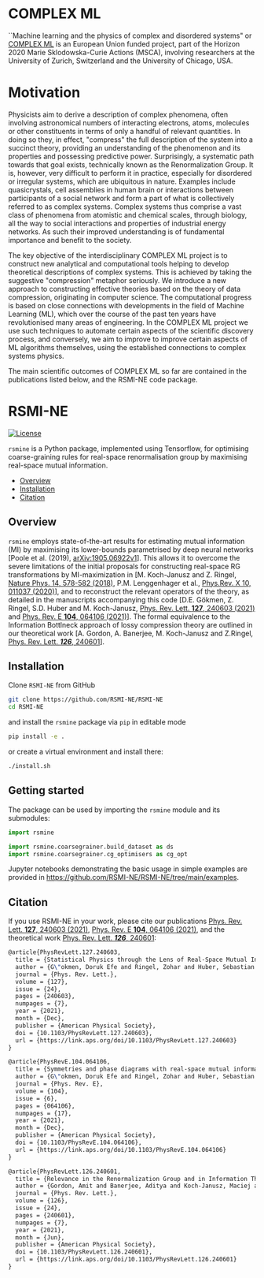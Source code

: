 # COMPLEX ML
``Machine learning and the physics of complex and disordered systems" or [COMPLEX ML](https://cordis.europa.eu/project/id/896004) is an European Union funded project, part of the Horizon 2020 Marie Sklodowska-Curie Actions (MSCA), involving researchers at the University of Zurich, Switzerland and the University of Chicago, USA.

# Motivation

Physicists aim to derive a description of complex phenomena, often involving astronomical numbers of interacting electrons, atoms, molecules or other constituents in terms of only a handful of relevant quantities. In doing so they, in effect, "compress" the full description of the system into a succinct theory, providing an understanding of the phenomenon and its properties and possessing predictive power. Surprisingly, a systematic path towards that goal exists, technically known as the Renormalization Group. It is, however, very difficult to perform it in practice, especially for disordered or irregular systems, which are ubiquitous in nature. Examples include quasicrystals, cell assemblies in human brain or interactions between participants of a social network and form a part of what is collectively referred to as complex systems. Complex systems thus comprise a vast class of phenomena from atomistic and chemical scales, through biology, all the way to social interactions and properties of industrial energy networks.
As such their improved understanding is of fundamental importance and benefit to the society.

The key objective of the interdisciplinary COMPLEX ML project is to construct new analytical and computational tools helping to develop theoretical descriptions of complex systems. This is achieved by taking the suggestive "compression" metaphor seriously. We introduce a new approach to constructing effective theories based on the theory of data compression, originating in computer science.  The computational progress is based on close connections with developments in the field of Machine Learning (ML), which over the course of the past ten years have revolutionised many areas of engineering. In the COMPLEX ML project we use such techniques to automate certain aspects of the scientific discovery process, and conversely, we aim to improve to improve certain aspects of ML algorithms themselves, using the established connections to complex systems physics. 

The main scientific outcomes of COMPLEX ML so far are contained in the publications listed below, and the RSMI-NE code package.


# RSMI-NE

[![License](https://img.shields.io/badge/License-Apache%202.0-blue.svg)](https://opensource.org/licenses/Apache-2.0) 

`rsmine` is a Python package, implemented using Tensorflow, for optimising coarse-graining rules for real-space renormalisation group by maximising real-space mutual information. 

- [Overview](#overview)
- [Installation](#installation-guide)
- [Citation](#citation)

## Overview

`rsmine` employs state-of-the-art results for estimating mutual information (MI) by maximising its lower-bounds parametrised by deep neural networks [Poole et al. (2019), [arXiv:1905.06922v1](https://arxiv.org/abs/1905.06922)]. This allows it to overcome the severe limitations of the initial proposals for constructing real-space RG transformations by MI-maximization in [M. Koch-Janusz and Z. Ringel, [Nature Phys. 14, 578-582 (2018)](https://doi.org/10.1038/s41567-018-0081-4), P.M. Lenggenhager et al., [Phys.Rev. X 10, 011037 (2020)](https://journals.aps.org/prx/abstract/10.1103/PhysRevX.10.011037)], and to reconstruct the relevant operators of the theory, as detailed in the manuscripts accompanying this code [D.E. Gökmen, Z. Ringel, S.D. Huber and M. Koch-Janusz, [Phys. Rev. Lett. **127**, 240603 (2021)](https://journals.aps.org/prl/abstract/10.1103/PhysRevLett.127.240603) and [Phys. Rev. E **104**, 064106 (2021)](https://journals.aps.org/pre/abstract/10.1103/PhysRevE.104.064106)]. The formal equivalence to the Information Bottlneck approach of lossy compression theory are outlined in our theoretical work [A. Gordon, A. Banerjee, M. Koch-Janusz and Z.Ringel, [Phys. Rev. Lett. ***126***, 240601](https://journals.aps.org/prl/abstract/10.1103/PhysRevLett.126.240601)]. 


## Installation

Clone `RSMI-NE` from GitHub
```bash
git clone https://github.com/RSMI-NE/RSMI-NE
cd RSMI-NE
```
and install the `rsmine` package via `pip` in editable mode
```bash
pip install -e .
```
or create a virtual environment and install there:
```bash
./install.sh
```

## Getting started

The package can be used by importing the `rsmine` module and its submodules:
```python
import rsmine

import rsmine.coarsegrainer.build_dataset as ds
import rsmine.coarsegrainer.cg_optimisers as cg_opt
```

Jupyter notebooks demonstrating the basic usage in simple examples are provided in <https://github.com/RSMI-NE/RSMI-NE/tree/main/examples>.

## Citation

If you use RSMI-NE in your work, please cite our publications [Phys. Rev. Lett. **127**, 240603 (2021)](https://journals.aps.org/prl/abstract/10.1103/PhysRevLett.127.240603), [Phys. Rev. E **104**, 064106 (2021)](https://journals.aps.org/pre/abstract/10.1103/PhysRevE.104.064106), and the theoretical work [Phys. Rev. Lett. ***126***, 240601](https://journals.aps.org/prl/abstract/10.1103/PhysRevLett.126.240601):

```latex
@article{PhysRevLett.127.240603,
  title = {Statistical Physics through the Lens of Real-Space Mutual Information},
  author = {G\"okmen, Doruk Efe and Ringel, Zohar and Huber, Sebastian D. and Koch-Janusz, Maciej},
  journal = {Phys. Rev. Lett.},
  volume = {127},
  issue = {24},
  pages = {240603},
  numpages = {7},
  year = {2021},
  month = {Dec},
  publisher = {American Physical Society},
  doi = {10.1103/PhysRevLett.127.240603},
  url = {https://link.aps.org/doi/10.1103/PhysRevLett.127.240603}
}

@article{PhysRevE.104.064106,
  title = {Symmetries and phase diagrams with real-space mutual information neural estimation},
  author = {G\"okmen, Doruk Efe and Ringel, Zohar and Huber, Sebastian D. and Koch-Janusz, Maciej},
  journal = {Phys. Rev. E},
  volume = {104},
  issue = {6},
  pages = {064106},
  numpages = {17},
  year = {2021},
  month = {Dec},
  publisher = {American Physical Society},
  doi = {10.1103/PhysRevE.104.064106},
  url = {https://link.aps.org/doi/10.1103/PhysRevE.104.064106}
}

@article{PhysRevLett.126.240601,
  title = {Relevance in the Renormalization Group and in Information Theory},
  author = {Gordon, Amit and Banerjee, Aditya and Koch-Janusz, Maciej and Ringel, Zohar},
  journal = {Phys. Rev. Lett.},
  volume = {126},
  issue = {24},
  pages = {240601},
  numpages = {7},
  year = {2021},
  month = {Jun},
  publisher = {American Physical Society},
  doi = {10.1103/PhysRevLett.126.240601},
  url = {https://link.aps.org/doi/10.1103/PhysRevLett.126.240601}
}
```
